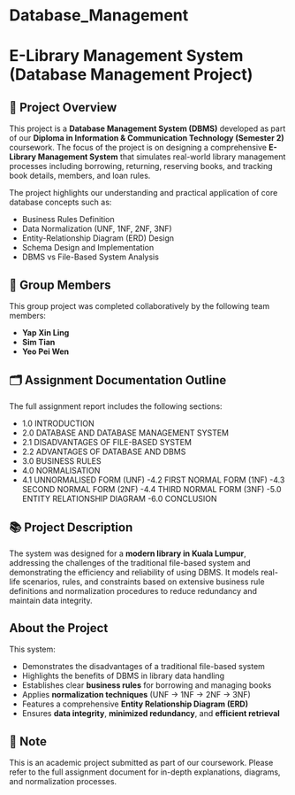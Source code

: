 # Database_Management
# E-Library Management System (Database Management Project)

## 📘 Project Overview

This project is a **Database Management System (DBMS)** developed as part of our **Diploma in Information & Communication Technology (Semester 2)** coursework. The focus of the project is on designing a comprehensive **E-Library Management System** that simulates real-world library management processes including borrowing, returning, reserving books, and tracking book details, members, and loan rules.

The project highlights our understanding and practical application of core database concepts such as:

- Business Rules Definition  
- Data Normalization (UNF, 1NF, 2NF, 3NF)  
- Entity-Relationship Diagram (ERD) Design  
- Schema Design and Implementation  
- DBMS vs File-Based System Analysis

## 👥 Group Members

This group project was completed collaboratively by the following team members:

- **Yap Xin Ling**
- **Sim Tian**
- **Yeo Pei Wen**

## 🗂️ Assignment Documentation Outline

The full assignment report includes the following sections:

- 1.0 INTRODUCTION
- 2.0 DATABASE AND DATABASE MANAGEMENT SYSTEM
- 2.1 DISADVANTAGES OF FILE-BASED SYSTEM
- 2.2 ADVANTAGES OF DATABASE AND DBMS
- 3.0 BUSINESS RULES
- 4.0 NORMALISATION
- 4.1 UNNORMALISED FORM (UNF)
-4.2 FIRST NORMAL FORM (1NF)
-4.3 SECOND NORMAL FORM (2NF)
-4.4 THIRD NORMAL FORM (3NF)
-5.0 ENTITY RELATIONSHIP DIAGRAM
-6.0 CONCLUSION


## 📚 Project Description

The system was designed for a **modern library in Kuala Lumpur**, addressing the challenges of the traditional file-based system and demonstrating the efficiency and reliability of using DBMS. It models real-life scenarios, rules, and constraints based on extensive business rule definitions and normalization procedures to reduce redundancy and maintain data integrity.

## About the Project

This system:

- Demonstrates the disadvantages of a traditional file-based system  
- Highlights the benefits of DBMS in library data handling  
- Establishes clear **business rules** for borrowing and managing books  
- Applies **normalization techniques** (UNF → 1NF → 2NF → 3NF)  
- Features a comprehensive **Entity Relationship Diagram (ERD)**  
- Ensures **data integrity**, **minimized redundancy**, and **efficient retrieval**

## 📄 Note

This is an academic project submitted as part of our coursework. Please refer to the full assignment document for in-depth explanations, diagrams, and normalization processes.
